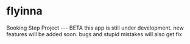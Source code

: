 # flyinna
Booking Step Project --- BETA
this app is still under development. new features will be added soon. 
bugs and stupid mistakes will also get fix

